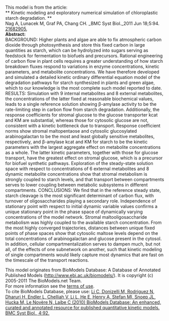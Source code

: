

This model is from the article:  
** Kinetic modeling and exploratory numerical simulation of chloroplastic starch degradation. **   
Nag A, Lunacek M, Graf PA, Chang CH. _BMC Syst Biol._2011 Jun 18;5:94.
[21682905](http://www.ncbi.nlm.nih.gov/pubmed/21682905),  
**Abstract:**   
BACKGROUND: Higher plants and algae are able to fix atmospheric carbon dioxide
through photosynthesis and store this fixed carbon in large quantities as
starch, which can be hydrolyzed into sugars serving as feedstock for
fermentation to biofuels and precursors. Rational engineering of carbon flow
in plant cells requires a greater understanding of how starch breakdown fluxes
respond to variations in enzyme concentrations, kinetic parameters, and
metabolite concentrations. We have therefore developed and simulated a
detailed kinetic ordinary differential equation model of the degradation
pathways for starch synthesized in plants and green algae, which to our
knowledge is the most complete such model reported to date. RESULTS:
Simulation with 9 internal metabolites and 8 external metabolites, the
concentrations of the latter fixed at reasonable biochemical values, leads to
a single reference solution showing β-amylase activity to be the rate-limiting
step in carbon flow from starch degradation. Additionally, the response
coefficients for stromal glucose to the glucose transporter kcat and KM are
substantial, whereas those for cytosolic glucose are not, consistent with a
kinetic bottleneck due to transport. Response coefficient norms show stromal
maltopentaose and cytosolic glucosylated arabinogalactan to be the most and
least globally sensitive metabolites, respectively, and β-amylase kcat and KM
for starch to be the kinetic parameters with the largest aggregate effect on
metabolite concentrations as a whole. The latter kinetic parameters, together
with those for glucose transport, have the greatest effect on stromal glucose,
which is a precursor for biofuel synthetic pathways. Exploration of the
steady-state solution space with respect to concentrations of 6 external
metabolites and 8 dynamic metabolite concentrations show that stromal
metabolism is strongly coupled to starch levels, and that transport between
compartments serves to lower coupling between metabolic subsystems in
different compartments. CONCLUSIONS: We find that in the reference steady
state, starch cleavage is the most significant determinant of carbon flux,
with turnover of oligosaccharides playing a secondary role. Independence of
stationary point with respect to initial dynamic variable values confirms a
unique stationary point in the phase space of dynamically varying
concentrations of the model network. Stromal maltooligosaccharide metabolism
was highly coupled to the available starch concentration. From the most highly
converged trajectories, distances between unique fixed points of phase spaces
show that cytosolic maltose levels depend on the total concentrations of
arabinogalactan and glucose present in the cytosol. In addition, cellular
compartmentalization serves to dampen much, but not all, of the effects of one
subnetwork on another, such that kinetic modeling of single compartments would
likely capture most dynamics that are fast on the timescale of the transport
reactions.

This model originates from BioModels Database: A Database of Annotated
Published Models (http://www.ebi.ac.uk/biomodels/). It is copyright (c)
2005-2011 The BioModels.net Team.  
For more information see the [terms of
use](http://www.ebi.ac.uk/biomodels/legal.html).  
To cite BioModels Database, please use: [Li C, Donizelli M, Rodriguez N,
Dharuri H, Endler L, Chelliah V, Li L, He E, Henry A, Stefan MI, Snoep JL,
Hucka M, Le Novère N, Laibe C (2010) BioModels Database: An enhanced, curated
and annotated resource for published quantitative kinetic models. BMC Syst
Biol., 4:92.](http://www.ncbi.nlm.nih.gov/pubmed/20587024)

